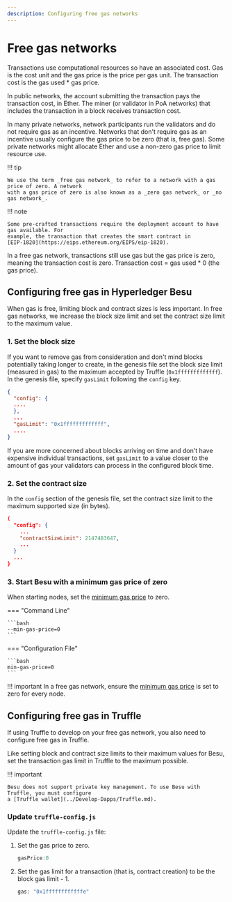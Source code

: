 ```yaml
---
description: Configuring free gas networks
---
```


# Free gas networks

Transactions use computational resources so have an associated cost. Gas is the cost unit and the
gas price is the price per gas unit. The transaction cost is the gas used * gas price.

In public networks, the account submitting the transaction pays the transaction cost, in Ether.
The miner (or validator in PoA networks) that includes the transaction in a block receives
transaction cost.

In many private networks, network participants run the validators and do not require gas as an
incentive. Networks that don't require gas as an incentive usually configure the gas price to be
zero (that is, free gas). Some private networks might allocate Ether and use a non-zero gas price
to limit resource use.

!!! tip

    We use the term _free gas network_ to refer to a network with a gas price of zero. A network
    with a gas price of zero is also known as a _zero gas network_ or _no gas network_.

!!! note

    Some pre-crafted transactions require the deployment account to have gas available. For
    example, the transaction that creates the smart contract in
    [EIP-1820](https://eips.ethereum.org/EIPS/eip-1820).

In a free gas network, transactions still use gas but the gas price is zero, meaning the
transaction cost is zero. Transaction cost = gas used * 0 (the gas price).

## Configuring free gas in Hyperledger Besu

When gas is free, limiting block and contract sizes is less important. In free gas networks, we
increase the block size limit and set the contract size limit to the maximum value.

### 1. Set the block size

If you want to remove gas from consideration and don't mind blocks potentially taking longer to
create, in the genesis file set the block size limit (measured in gas) to the maximum accepted by
Truffle (`0x1fffffffffffff`). In the genesis file, specify `gasLimit` following the `config` key.

```json
{
  "config": {
  ....
  },
  ...
  "gasLimit": "0x1fffffffffffff",
  ....
}
```

If you are more concerned about blocks arriving on time and don't have expensive individual
transactions, set `gasLimit` to a value closer to the amount of gas your validators can process in
the configured block time.

### 2. Set the contract size

In the `config` section of the genesis file, set the contract size limit to the maximum supported
size (in bytes).

```json
(
  "config": {
    ...
    "contractSizeLimit": 2147483647,
    ...
  }
  ...
}
```

### 3. Start Besu with a minimum gas price of zero

When starting nodes, set the [minimum gas price](../../Reference/CLI/CLI-Syntax.md#min-gas-price)
to zero.

=== "Command Line"

    ```bash
    --min-gas-price=0
    ```

=== "Configuration File"

    ```bash
    min-gas-price=0
    ```

!!! important
    In a free gas network, ensure the [minimum gas price](../../Reference/CLI/CLI-Syntax.md#min-gas-price)
    is set to zero for every node.

## Configuring free gas in Truffle

If using Truffle to develop on your free gas network, you also need to configure free gas in
Truffle.

Like setting block and contract size limits to their maximum values for Besu, set the transaction
gas limit in Truffle to the maximum possible.

!!! important

    Besu does not support private key management. To use Besu with Truffle, you must configure
    a [Truffle wallet](../Develop-Dapps/Truffle.md).

### Update `truffle-config.js`

Update the `truffle-config.js` file:

1. Set the gas price to zero.

    ```js
    gasPrice:0
    ```

1. Set the gas limit for a transaction (that is, contract creation) to be the block gas limit - 1.

    ```js
    gas: "0x1ffffffffffffe"
    ```
